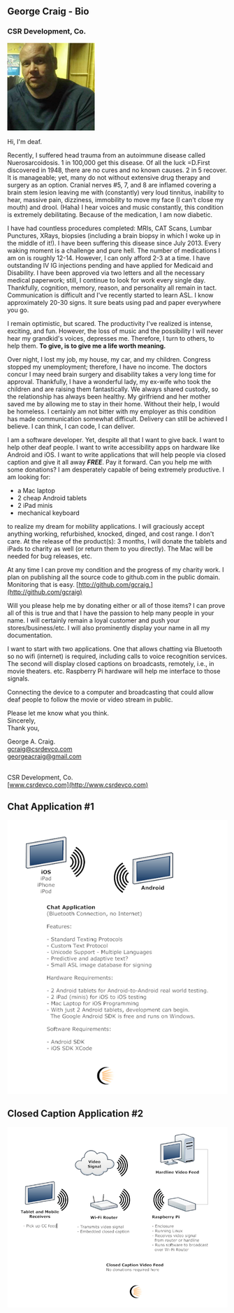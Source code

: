 ## George Craig - Bio
### CSR Development, Co.

![](george-craig.png)

Hi, I'm deaf. 

Recently, I suffered head trauma from an autoimmune disease called Nuerosarcoidosis. 1 in 100,000 get this disease. Of all the luck =D.First discovered in 1948, there are no cures and no known causes. 2 in 5 recover. It is manageable; yet, many do not without extensive drug therapy and surgery as an option. Cranial nerves #5, 7, and 8 are inflamed covering a brain stem lesion leaving me with (constantly) very loud tinnitus, inability to hear, massive pain, dizziness, immobility to move my face (I can't close my mouth) and drool. (Haha) I hear voices and music constantly, this condition is extremely debilitating. Because of the medication, I am now diabetic.

I have had countless procedures completed: MRIs, CAT Scans, Lumbar Punctures, XRays, biopsies (including a brain biopsy in which I woke up in the middle of it!). I have been suffering this disease since July 2013. Every waking moment is a challenge and pure hell. The number of medications I am on is roughly 12-14. However, I can only afford 2-3 at a time. I have outstanding IV IG injections pending and have applied for Medicaid and Disability. I have been approved via two letters and all the necessary medical paperwork; still, I continue to look for work every single day. Thankfully, cognition, memory, reason, and personality all remain in tact. Communication is difficult and I've recently started to learn ASL. I know approximately 20-30 signs. It sure beats using pad and paper everywhere you go.

I remain optimistic, but scared. The productivity I've realized is intense, exciting, and fun. However, the loss of music and the possibility I will never hear my grandkid's voices, depresses me. Therefore, I turn to others, to help them. **To give, is to give me a life worth meaning.**

Over night, I lost my job, my house, my car, and my children. Congress stopped my unemployment; therefore, I have no income. The doctors concur I may need brain surgery and disability takes a very long time for approval. Thankfully, I have a wonderful lady, my ex-wife who took the children and are raising them fantastically. We always shared custody, so the relationship has always been healthy. My girlfriend and her mother saved me by allowing me to stay in their home. Without their help, I would be homeless. I certainly am not bitter with my employer as this condition has made communication somewhat difficult. Delivery can still be achieved I believe. I can think, I can code, I can deliver.

I am a software developer. Yet, despite all that I want to give back. I want to help other deaf people. I want to write accessibility apps on hardware like Android and iOS. I want to write applications that will help people via closed caption and give it all away _**FREE**_. Pay it forward. Can you help me with some donations? I am desperately capable of being extremely productive. I am looking for:

- a Mac laptop
- 2 cheap Android tablets
- 2 iPad minis
- mechanical keyboard 

to realize my dream for mobility applications. I will graciously accept anything working, refurbished, knocked, dinged, and cost range. I don't care. At the release of the product(s): 3 months, I will donate the tablets and iPads to charity as well (or return them to you directly). The Mac will be needed for bug releases, etc.

At any time I can prove my condition and the progress of my charity work. I plan on publishing all the source code to github.com in the public domain. Monitoring that is easy. [http://github.com/gcraig.](http://github.com/gcraig)

Will you please help me by donating either or all of those items? I can prove all of this is true and that I have the passion to help many people in your name. I will certainly remain a loyal customer and push your stores/business/etc. I will also prominently display your name in all my documentation. 

I want to start with two applications. One that allows chatting via Bluetooth so no wifi (internet) is required, including calls to voice recognition services. The second will display closed captions on broadcasts, remotely, i.e., in movie theaters. etc. Raspberry Pi hardware will help me interface to those signals. 

Connecting the device to a computer and broadcasting that could allow deaf people to follow the movie or video stream in public.

Please let me know what you think.<br> 
Sincerely,<br>
Thank you,

George A. Craig.<br>
[gcraig@csrdevco.com](mailto:gcraig@csrdevco.com)<br>
[georgeacraig@gmail.com](mailto:georgeacraig@gmail.com)<br><br>

CSR Development, Co.<br>
[www.csrdevco.com](http://www.csrdevco.com)

## Chat Application #1

![](ChatApplication1.png)

## Closed Caption Application #2

![](Application2.png)
